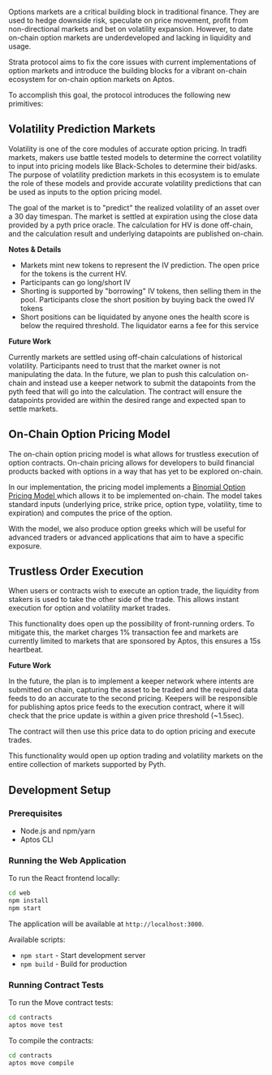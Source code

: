 Options markets are a critical building block in traditional finance. They are used to hedge downside risk, speculate on price movement, profit from non-directional markets and bet on volatility expansion. However, to date on-chain option markets are underdeveloped and lacking in liquidity and usage.

Strata protocol aims to fix the core issues with current implementations of option markets and introduce the building blocks for a vibrant on-chain ecosystem for on-chain option markets on Aptos.

To accomplish this goal, the protocol introduces the following new primitives:

## Volatility Prediction Markets

Volatility is one of the core modules of accurate option pricing. In tradfi markets, makers use battle tested models to determine the correct volatility to input into pricing models like Black-Scholes to determine their bid/asks. The purpose of volatility prediction markets in this ecosystem is to emulate the role of these models and provide accurate volatility predictions that can be used as inputs to the option pricing model.

The goal of the market is to "predict" the realized volatility of an asset over a 30 day timespan. The market is settled at expiration using the close data provided by a pyth price oracle. The calculation for HV is done off-chain, and the calculation result and underlying datapoints are published on-chain.

**Notes & Details**

- Markets mint new tokens to represent the IV prediction. The open price for the tokens is the current HV.
- Participants can go long/short IV
- Shorting is supported by "borrowing" IV tokens, then selling them in the pool. Participants close the short position by buying back the owed IV tokens
- Short positions can be liquidated by anyone ones the health score is below the required threshold. The liquidator earns a fee for this service

**Future Work**

Currently markets are settled using off-chain calculations of historical volatility. Participants need to trust that the market owner is not manipulating the data. In the future, we plan to push this calculation on-chain and instead use a keeper network to submit the datapoints from the pyth feed that will go into the calculation. The contract will ensure the datapoints provided are within the desired range and expected span to settle markets.


## On-Chain Option Pricing Model

The on-chain option pricing model is what allows for trustless execution of option contracts. On-chain pricing allows for developers to build financial products backed with options in a way that has yet to be explored on-chain.

In our implementation, the pricing model implements a [Binomial Option Pricing Model ](https://https://www.investopedia.com/terms/b/binomialoptionpricing.asp)which allows it to be implemented on-chain. The model takes standard inputs  (underlying price, strike price, option type, volatility, time to expiration) and computes the price of the option.

With the model, we also produce option greeks which will be useful for advanced traders or advanced applications that aim to have a specific exposure.

## Trustless Order Execution

When users or contracts wish to execute an option trade, the liquidity from stakers is used to take the other side of the trade. This allows instant execution for option and volatility market trades.

This functionality does open up the possibility of front-running orders. To mitigate this, the market charges 1% transaction fee and markets are currently limited to markets that are sponsored by Aptos, this ensures a 15s heartbeat.

**Future Work**

In the future, the plan is to implement a keeper network where intents are submitted on chain, capturing the asset to be traded and the required data feeds to do an accurate to the second pricing. Keepers will be responsible for publishing aptos price feeds to the execution contract, where it will check that the price update is within a given price threshold (~1.5sec).

The contract will then use this price data to do option pricing and execute trades.

This functionality would open up option trading and volatility markets on the entire collection of markets supported by Pyth.

## Development Setup

### Prerequisites

- Node.js and npm/yarn
- Aptos CLI

### Running the Web Application

To run the React frontend locally:

```bash
cd web
npm install
npm start
```

The application will be available at `http://localhost:3000`.

Available scripts:
- `npm start` - Start development server
- `npm build` - Build for production

### Running Contract Tests

To run the Move contract tests:

```bash
cd contracts
aptos move test
```

To compile the contracts:

```bash
cd contracts
aptos move compile
```